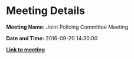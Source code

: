 # Meeting Details

**Meeting Name:** Joint Policing Committee Meeting

**Date and Time:** 2016-09-20 14:30:00

**<a href="https://www.limerick.ie/council/whats-on/joint-policing-committee-meeting" target="_blank">Link to meeting</a>**
